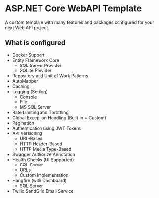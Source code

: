 # ASP.NET Core WebAPI Template
 A custom template with many features and packages configured for your next Web API project.

## What is configured
+ Docker Support
+ Entity Framework Core
  + SQL Server Provider
  + SQLite Provider
+ Repository and Unit of Work Patterns
+ AutoMapper
+ Caching
+ Logging (Serilog)
  + Console
  + File
  + MS SQL Server
+ Rate Limiting and Throttling
+ Global Exception Handling (Built-in + Custom)
+ Pagination
+ Authentication using JWT Tokens
+ API Versioning
  + URL-Based
  + HTTP Header-Based
  + HTTP Media Type-Based
+ Swagger Authorize Annotation
+ Health Checks (UI Supported)
  + SQL Server
  + URLs
  + Custom Implementation
+ Hangfire (with Dashboard)
  + SQL Server
+ Twilio SendGrid Email Service

